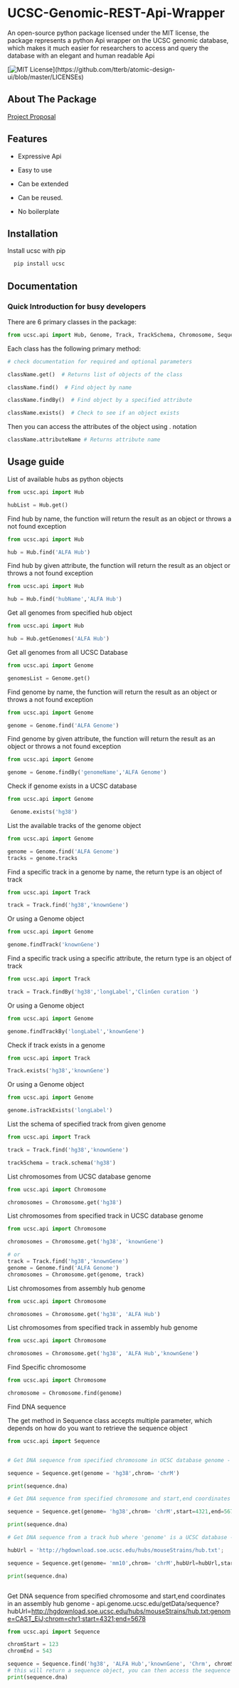 # UCSC-Genomic-REST-Api-Wrapper
An open-source python package licensed under the MIT license, the package represents a python Api wrapper on the UCSC genomic database, which makes it much easier for researchers to access and query the database with an elegant and human readable Api

[![MIT License](https://img.shields.io/apm/l/atomic-design-ui.svg?)](https://github.com/tterb/atomic-design-ui/blob/master/LICENSEs)

## About The Package

[Project Proposal](https://github.com/Eyadhamza/UCSC-Genomic-REST-Api-Wrapper/blob/main/UCSC%20Genomic%20REST%20Api%20Wrapper.pdf)


## Features

-  Expressive Api

-  Easy to use

-  Can be extended
  
-  Can be reused.

-  No boilerplate  

## Installation 

Install ucsc with pip

```bash 
  pip install ucsc
```

## Documentation

### Quick Introduction for busy developers

There are 6 primary classes in the package:

``` python
from ucsc.api import Hub, Genome, Track, TrackSchema, Chromosome, Sequence  
```



Each class has the following primary method:

``` python
# check documentation for required and optional parameters

className.get()  # Returns list of objects of the class

className.find()  # Find object by name

className.findBy()  # Find object by a specified attribute

className.exists()  # Check to see if an object exists
```


Then you can access the attributes of the object using . notation
``` python
className.attributeName # Returns attribute name
```



    

## Usage guide

List of available hubs as python objects 

``` python
from ucsc.api import Hub  
```

``` python
hubList = Hub.get()
```


Find hub by name, the function will return the result as an object or throws a not found exception

```python 
from ucsc.api import Hub  
```

```python 
hub = Hub.find('ALFA Hub') 
```  

Find hub by given attribute, the function will return the result as an object or throws a not found exception

``` python
from ucsc.api import Hub  
```

``` python
hub = Hub.find('hubName','ALFA Hub') 
```


Get all genomes from specified hub object
  
``` python
from ucsc.api import Hub  
```

``` python
hub = Hub.getGenomes('ALFA Hub') 
``` 


Get all genomes from all UCSC Database

``` python
from ucsc.api import Genome 
```

```  python
genomesList = Genome.get() 
```



Find genome by name, the function will return the result as an object or throws a not found exception

``` python
from ucsc.api import Genome 
```

``` python
genome = Genome.find('ALFA Genome') 
```  

Find genome by given attribute, the function will return the result as an object or throws a not found exception

``` python
from ucsc.api import Genome  
```

``` python
genome = Genome.findBy('genomeName','ALFA Genome') 
```

Check if genome exists in a UCSC database

``` python
from ucsc.api import Genome
 ```

``` python
 Genome.exists('hg38') 
```

List the available tracks of the genome object

``` python
from ucsc.api import Genome 
```

``` python
genome = Genome.find('ALFA Genome') 
tracks = genome.tracks 
```

 
Find a specific track in a genome by name, the return type is an object of track

``` python
from ucsc.api import Track 
```

``` python
track = Track.find('hg38','knownGene') 

```
Or using a Genome object

``` python
from ucsc.api import Genome 
```

``` python 
genome.findTrack('knownGene')
```

Find a specific track using a specific attribute, the return type is an object of track

``` python
from ucsc.api import Track
 ```

``` python
track = Track.findBy('hg38','longLabel','ClinGen curation ') 
```

Or using a Genome object

``` python
from ucsc.api import Genome 
```

``` python 
genome.findTrackBy('longLabel','knownGene')
```

Check if track exists in a genome

``` python
from ucsc.api import Track 
```

``` python
Track.exists('hg38','knownGene') 
```

Or using a Genome object

``` python
from ucsc.api import Genome 
```

``` python 
genome.isTrackExists('longLabel')
```

List the schema of specified track from given genome 

``` python
from ucsc.api import Track 
```

``` python
track = Track.find('hg38','knownGene') 

trackSchema = track.schema('hg38')
```

List chromosomes from UCSC database genome 

``` python
from ucsc.api import Chromosome 
```

``` python
chromosomes = Chromosome.get('hg38')
```

List chromosomes from specified track in UCSC database genome

``` python
from ucsc.api import Chromosome 
```

``` python
chromosomes = Chromosome.get('hg38', 'knownGene')

# or 
track = Track.find('hg38','knownGene') 
genome = Genome.find('ALFA Genome')
chromosomes = Chromosome.get(genome, track)
```


List chromosomes from assembly hub genome

``` python
from ucsc.api import Chromosome 
```

``` python
chromosomes = Chromosome.get('hg38', 'ALFA Hub')
```

List chromosomes from specified track in assembly hub genome

``` python
from ucsc.api import Chromosome 
```

``` python
chromosomes = Chromosome.get('hg38', 'ALFA Hub','knownGene')
```

Find Specific chromosome
``` python
from ucsc.api import Chromosome 
```

``` python
chromosome = Chromosome.find(genome)
```


Find DNA sequence

The get method in Sequence class accepts multiple parameter, which depends on how do you want to retrieve the sequence object




```python
from ucsc.api import Sequence 


# Get DNA sequence from specified chromosome in UCSC database genome -

sequence = Sequence.get(genome = 'hg38',chrom= 'chrM')

print(sequence.dna)

# Get DNA sequence from specified chromosome and start,end coordinates in UCSC database genome -

sequence = Sequence.get(genome= 'hg38',chrom= 'chrM',start=4321,end=5678)

print(sequence.dna)

# Get DNA sequence from a track hub where 'genome' is a UCSC database -

hubUrl = 'http://hgdownload.soe.ucsc.edu/hubs/mouseStrains/hub.txt';

sequence = Sequence.get(genome= 'mm10',chrom= 'chrM',hubUrl=hubUrl,start=4321,end=5678)

print(sequence.dna)



```

Get DNA sequence from specified chromosome and start,end coordinates in an assembly hub genome -
api.genome.ucsc.edu/getData/sequence?hubUrl=http://hgdownload.soe.ucsc.edu/hubs/mouseStrains/hub.txt;genome=CAST_EiJ;chrom=chr1;start=4321;end=5678
``` python
from ucsc.api import Sequence 
```

``` python
chromStart = 123
chromEnd = 543

sequence = Sequence.find('hg38', 'ALFA Hub','knownGene', 'Chrm', chromStart, chromEnd)
# this will return a sequence object, you can then access the sequence data using :
print(sequence.dna)
```

